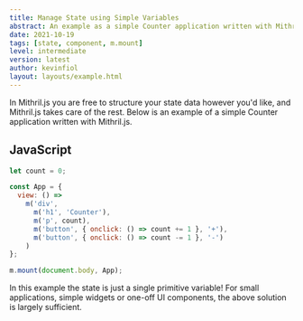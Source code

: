 ```yaml
---
title: Manage State using Simple Variables
abstract: An example as a simple Counter application written with Mithril.js.
date: 2021-10-19
tags: [state, component, m.mount]
level: intermediate
version: latest
author: kevinfiol
layout: layouts/example.html
---
```


In Mithril.js you are free to structure your state data however you'd like, and Mithril.js takes care of the rest.
Below is an example of a simple Counter application written with Mithril.js.

## JavaScript

~~~js
let count = 0;

const App = {
  view: () =>
    m('div',
      m('h1', 'Counter'),
      m('p', count),
      m('button', { onclick: () => count += 1 }, '+'),
      m('button', { onclick: () => count -= 1 }, '-')
    )
};

m.mount(document.body, App);
~~~

In this example the state is just a single primitive variable!
For small applications, simple widgets or one-off UI components, the above solution is largely sufficient.
